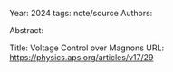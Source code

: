 Year: 2024
tags: note/source
Authors: 

Abstract: 

Title: Voltage Control over Magnons
URL: https://physics.aps.org/articles/v17/29